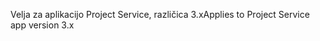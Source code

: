 <span data-ttu-id="176d9-101">Velja za aplikacijo Project Service, različica 3.x</span><span class="sxs-lookup"><span data-stu-id="176d9-101">Applies to Project Service app version 3.x</span></span>
